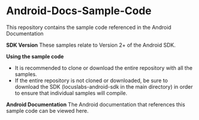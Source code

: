 # Android-Docs-Sample-Code
This repository contains the sample code referenced in the Android Documentation

**SDK Version**
These samples relate to Version 2+ of the Android SDK.

**Using the sample code**
* It is recommended to clone or download the entire repository with all the samples.
* If the entire repository is not cloned or downloaded, be sure to download the SDK (locuslabs-android-sdk in the main directory) in order to ensure that individual samples will compile.

**Android Documentation**
The Android documentation that references this sample code can be viewed here.

